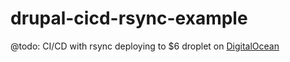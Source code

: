 # drupal-cicd-rsync-example

@todo: CI/CD with rsync deploying to $6 droplet on [DigitalOcean](https://m.do.co/c/98891fba1053)
